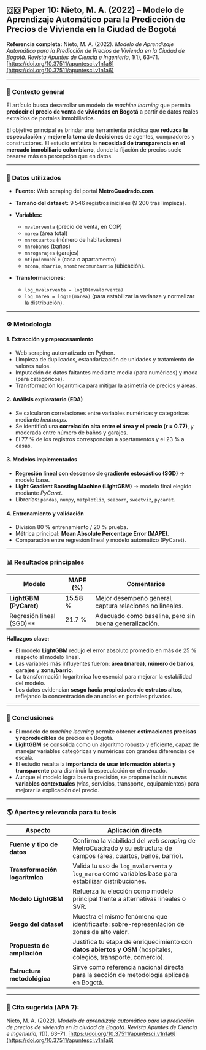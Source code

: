 ## 🇨🇴 **Paper 10: Nieto, M. A. (2022) – Modelo de Aprendizaje Automático para la Predicción de Precios de Vivienda en la Ciudad de Bogotá**

**Referencia completa:**
Nieto, M. A. (2022). *Modelo de Aprendizaje Automático para la Predicción de Precios de Vivienda en la Ciudad de Bogotá.* *Revista Apuntes de Ciencia e Ingeniería*, 1(1), 63–71. [https://doi.org/10.37511/apuntesci.v1n1a6](https://doi.org/10.37511/apuntesci.v1n1a6)

---

### 📘 **Contexto general**

El artículo busca desarrollar un modelo de *machine learning* que permita **predecir el precio de venta de viviendas en Bogotá** a partir de datos reales extraídos de portales inmobiliarios.

El objetivo principal es brindar una herramienta práctica que **reduzca la especulación** y **mejore la toma de decisiones** de agentes, compradores y constructores.
El estudio enfatiza la **necesidad de transparencia en el mercado inmobiliario colombiano**, donde la fijación de precios suele basarse más en percepción que en datos.

---

### 🧩 **Datos utilizados**

* **Fuente:** Web scraping del portal **MetroCuadrado.com**.
* **Tamaño del dataset:** 9 546 registros iniciales (9 200 tras limpieza).
* **Variables:**

  * `mvalorventa` (precio de venta, en COP)
  * `marea` (área total)
  * `mnrocuartos` (número de habitaciones)
  * `mnrobanos` (baños)
  * `mnrogarajes` (garajes)
  * `mtipoinmueble` (casa o apartamento)
  * `mzona`, `mbarrio`, `mnombrecomunbarrio` (ubicación).
* **Transformaciones:**

  * `log_mvalorventa = log10(mvalorventa)`
  * `log_marea = log10(marea)`
    (para estabilizar la varianza y normalizar la distribución).

---

### ⚙️ **Metodología**

#### 1. **Extracción y preprocesamiento**

* Web scraping automatizado en Python.
* Limpieza de duplicados, estandarización de unidades y tratamiento de valores nulos.
* Imputación de datos faltantes mediante media (para numéricos) y moda (para categóricos).
* Transformación logarítmica para mitigar la asimetría de precios y áreas.

#### 2. **Análisis exploratorio (EDA)**

* Se calcularon correlaciones entre variables numéricas y categóricas mediante *heatmaps*.
* Se identificó una **correlación alta entre el área y el precio (r = 0.77)**, y moderada entre número de baños y garajes.
* El 77 % de los registros correspondían a apartamentos y el 23 % a casas.

#### 3. **Modelos implementados**

* **Regresión lineal con descenso de gradiente estocástico (SGD)** → modelo base.
* **Light Gradient Boosting Machine (LightGBM)** → modelo final elegido mediante *PyCaret*.
* Librerías: `pandas`, `numpy`, `matplotlib`, `seaborn`, `sweetviz`, `pycaret`.

#### 4. **Entrenamiento y validación**

* División 80 % entrenamiento / 20 % prueba.
* Métrica principal: **Mean Absolute Percentage Error (MAPE)**.
* Comparación entre regresión lineal y modelo automático (PyCaret).

---

### 📊 **Resultados principales**

| Modelo                   | MAPE (%)    | Comentarios                                              |
| ------------------------ | ----------- | -------------------------------------------------------- |
| **LightGBM (PyCaret)**   | **15.58 %** | Mejor desempeño general, captura relaciones no lineales. |
| Regresión lineal (SGD)** | 21.7 %      | Adecuado como baseline, pero sin buena generalización.   |

**Hallazgos clave:**

* El modelo **LightGBM** redujo el error absoluto promedio en más de 25 % respecto al modelo lineal.
* Las variables más influyentes fueron: **área (marea)**, **número de baños**, **garajes** y **zona/barrio**.
* La transformación logarítmica fue esencial para mejorar la estabilidad del modelo.
* Los datos evidencian **sesgo hacia propiedades de estratos altos**, reflejando la concentración de anuncios en portales privados.

---

### 🧠 **Conclusiones**

* El modelo de *machine learning* permite obtener **estimaciones precisas y reproducibles** de precios en Bogotá.
* **LightGBM** se consolida como un algoritmo robusto y eficiente, capaz de manejar variables categóricas y numéricas con grandes diferencias de escala.
* El estudio resalta la **importancia de usar información abierta y transparente** para disminuir la especulación en el mercado.
* Aunque el modelo logra buena precisión, se propone incluir **nuevas variables contextuales** (vías, servicios, transporte, equipamientos) para mejorar la explicación del precio.

---

### 🌎 **Aportes y relevancia para tu tesis**

| Aspecto                        | Aplicación directa                                                                                                   |
| ------------------------------ | -------------------------------------------------------------------------------------------------------------------- |
| **Fuente y tipo de datos**     | Confirma la viabilidad del *web scraping* de MetroCuadrado y su estructura de campos (área, cuartos, baños, barrio). |
| **Transformación logarítmica** | Valida tu uso de `log_mvalorventa` y `log_marea` como variables base para estabilizar distribuciones.                |
| **Modelo LightGBM**            | Refuerza tu elección como modelo principal frente a alternativas lineales o SVR.                                     |
| **Sesgo del dataset**          | Muestra el mismo fenómeno que identificaste: sobre-representación de zonas de alto valor.                            |
| **Propuesta de ampliación**    | Justifica tu etapa de enriquecimiento con **datos abiertos y OSM** (hospitales, colegios, transporte, comercio).     |
| **Estructura metodológica**    | Sirve como referencia nacional directa para la sección de metodología aplicada en Bogotá.                            |

---

### 📖 **Cita sugerida (APA 7):**

Nieto, M. A. (2022). *Modelo de aprendizaje automático para la predicción de precios de vivienda en la ciudad de Bogotá.* *Revista Apuntes de Ciencia e Ingeniería, 1*(1), 63–71. [https://doi.org/10.37511/apuntesci.v1n1a6](https://doi.org/10.37511/apuntesci.v1n1a6)
